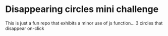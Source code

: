 # Disappearing circles mini challenge
 This is just a fun repo that exhibits a minor use of js function... 3 circles that disappear on-click
